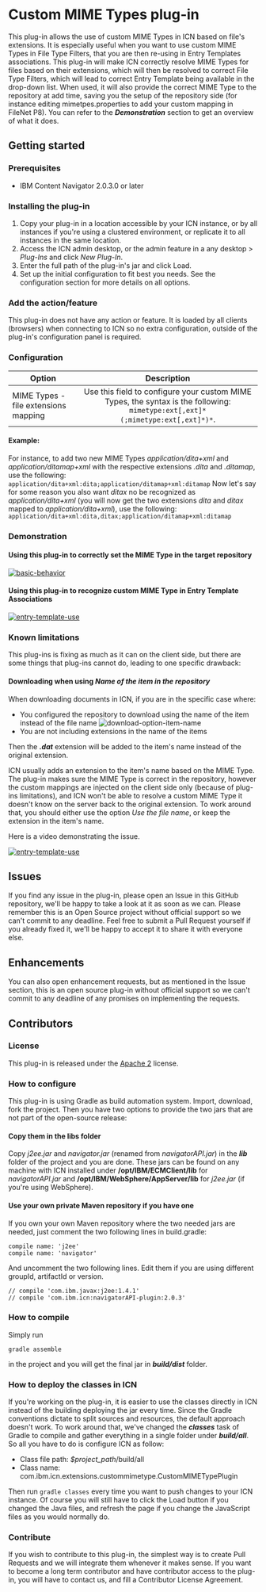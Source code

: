 # Custom MIME Types plug-in

This plug-in allows the use of custom MIME Types in ICN based on file's extensions. It is especially useful when you want to use custom MIME Types in File Type Filters, that you are then re-using in Entry Templates associations. This plug-in will make ICN correctly resolve MIME Types for files based on their extensions, which will then be resolved to correct File Type Filters, which will lead to correct Entry Template being available in the drop-down list.
When used, it will also provide the correct MIME Type to the repository at add time, saving you the setup of the repository side (for instance editing mimetpes.properties to add your custom mapping in FileNet P8).
You can refer to the ***Demonstration*** section to get an overview of what it does.

## Getting started
### Prerequisites
* IBM Content Navigator 2.0.3.0 or later

### Installing the plug-in

1. Copy your plug-in in a location accessible by your ICN instance, or by all instances if you're using a clustered environment, or replicate it to all instances in the same location.
2. Access the ICN admin desktop, or the admin feature in a any desktop > _Plug-Ins_ and click _New Plug-In_.
3. Enter the full path of the plug-in's jar and click Load.
4. Set up the initial configuration to fit best you needs. See the configuration section for more details on all options.

### Add the action/feature
This plug-in does not have any action or feature. It is loaded by all clients (browsers) when connecting to ICN so no extra configuration, outside of the plug-in's configuration panel is required.
 
### Configuration

| Option        | Description | 
| - |:-:|
| MIME Types - file extensions mapping | Use this field to configure your custom MIME Types, the syntax is the following: ```mimetype:ext[,ext]*(;mimetype:ext[,ext]*)*```. |

#### Example:

For instance, to add two new MIME Types *application/dita+xml* and *application/ditamap+xml* with the respective extensions *.dita* and *.ditamap*, use the following:
```application/dita+xml:dita;application/ditamap+xml:ditamap```
Now let's say for some reason you also want *ditax* no be recognized as *application/dita+xml* (you will now get the two extensions *dita* and *ditax* mapped to *application/dita+xml*), use the following:
```application/dita+xml:dita,ditax;application/ditamap+xml:ditamap```

### Demonstration
#### Using this plug-in to correctly set the MIME Type in the target repository

[![basic-behavior](http://img.youtube.com/vi/yU8tNa5BVio/0.jpg)](https://youtu.be/yU8tNa5BVio)

#### Using this plug-in to recognize custom MIME Type in Entry Template Associations

[![entry-template-use](http://img.youtube.com/vi/_Zn8D_AflsE/0.jpg)](https://youtu.be/_Zn8D_AflsE)

### Known limitations

This plug-ins is fixing as much as it can on the client side, but there are some things that plug-ins cannot do, leading to one specific drawback:

#### Downloading when using *Name of the item in the repository*

When downloading documents in ICN, if you are in the specific case where:
 * You configured the repository to download using the name of the item instead of the file name
![download-option-item-name](https://raw.githubusercontent.com/ibm-ecm/icn-custom-mimetypes-plugin/master/readme/download-option.jpg "Use the name of the item in the repository option")
 * You are not including extensions in the name of the items

Then the ***.dat*** extension will be added to the item's name instead of the original extension.

ICN usually adds an extension to the item's name based on the MIME Type. The plug-in makes sure the MIME Type is correct in the repository, however the custom mappings are injected on the client side only (because of plug-ins limitations), and ICN won't be able to resolve a custom MIME Type it doesn't know on the server back to the original extension. To work around that, you should either use the option *Use the file name*, or keep the extension in the item's name.

Here is a video demonstrating the issue.

[![entry-template-use](http://img.youtube.com/vi/kFO1fIb0G8c/0.jpg)](https://youtu.be/kFO1fIb0G8c)

## Issues

If you find any issue in the plug-in, please open an Issue in this GitHub repository, we'll be happy to take a look at it as soon as we can. Please remember this is an Open Source project without official support so we can't commit to any deadline.
Feel free to submit a Pull Request yourself if you already fixed it, we'll be happy to accept it to share it with everyone else.

## Enhancements

You can also open enhancement requests, but as mentioned in the Issue section, this is an open source plug-in without official support so we can't commit to any deadline of any promises on implementing the requests.

## Contributors

### License

This plug-in is released under the [Apache 2](http://www.apache.org/licenses/LICENSE-2.0) license.

### How to configure

This plug-in is using Gradle as build automation system. Import, download, fork the project. Then you have two options to provide the two jars that are not part of the open-source release:

#### Copy them in the libs folder

Copy *j2ee.jar* and *navigator.jar* (renamed from *navigatorAPI.jar*) in the ***lib*** folder of the project and you are done. These jars can be found on any machine with ICN installed under **/opt/IBM/ECMClient/lib** for *navigatorAPI.jar* and **/opt/IBM/WebSphere/AppServer/lib** for *j2ee.jar* (if you're using WebSphere).

#### Use your own private Maven repository if you have one
If you own your own Maven repository where the two needed jars are needed, just comment the two following lines in build.gradle:
```
compile name: 'j2ee'
compile name: 'navigator'
```

And uncomment the two following lines. Edit them if you are using different groupId, artifactId or version.

```
// compile 'com.ibm.javax:j2ee:1.4.1'
// compile 'com.ibm.icn:navigatorAPI-plugin:2.0.3'
```

### How to compile

Simply run 
```
gradle assemble
```
in the project and you will get the final jar in ***build/dist*** folder.

### How to deploy the classes in ICN
If you're working on the plug-in, it is easier to use the classes directly in ICN instead of the building deploying the jar every time. Since the Gradle conventions dictate to split sources and resources, the default approach doesn't work. To work around that, we've changed the ***classes*** task of Gradle to compile and gather everything in a single folder under ***build/all***. So all you have to do is configure ICN as follow:
* Class file path: *$project_path*/build/all
* Class name: com.ibm.icn.extensions.custommimetype.CustomMIMETypePlugin

Then run ```gradle classes``` every time you want to push changes to your ICN instance. Of course you will still have to click the Load button if you changed the Java files, and refresh the page if you change the JavaScript files as you would normally do.

### Contribute

If you wish to contribute to this plug-in, the simplest way is to create Pull Requests and we will integrate them whenever it makes sense. If you want to become a long term contributor and have contributor access to the plug-in, you will have to contact us, and fill a Contributor License Agreement.






